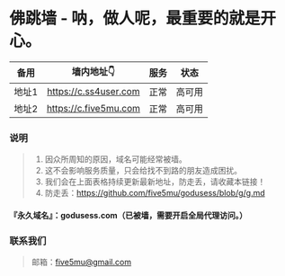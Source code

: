 # 佛跳墙 - 呐，做人呢，最重要的就是开心。

| 备用 | 墙内地址👇 | 服务 | 状态 |
| :----: | :----: | :----: | :----: |
| 地址1 | https://c.ss4user.com | 正常 | 高可用 |
| 地址2 | https://c.five5mu.com | 正常 | 高可用 |

### 说明

> 1. 因众所周知的原因，域名可能经常被墙。
> 2. 这不会影响服务质量，只会给找不到路的朋友造成困扰。
> 3. 我们会在上面表格持续更新最新地址，防走丢，请收藏本链接！
> 4. 防走丢：https://github.com/five5mu/godusess/blob/g/g.md

#### 『永久域名』：godusess.com（已被墙，需要开启全局代理访问。）

### 联系我们

> 邮箱：five5mu@gmail.com
